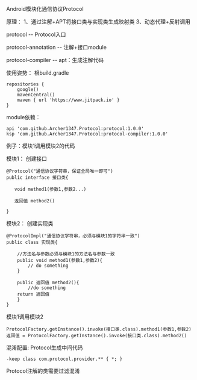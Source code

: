 Android模块化通信协议Protocol

原理：
1、通过注解+APT将接口类与实现类生成映射类
3、动态代理+反射调用

protocol -- Protocol入口

protocol-annotation -- 注解+接口module

protocol-compiler -- apt：生成注解代码

使用姿势：
根build.gradle
```
repositories {
    google()
    mavenCentral()
    maven { url 'https://www.jitpack.io' }
}
```
module依赖：
```
api 'com.github.Archer1347.Protocol:protocol:1.0.0'
ksp 'com.github.Archer1347.Protocol:protocol-compiler:1.0.0'
```
例子：模块1调用模块2的代码

模块1：
创建接口
```
@Protocol("通信协议字符串，保证全局唯一即可")
public interface 接口类{

   void method1(参数1,参数2...)

   返回值 method2()

}
```
模块2：
创建实现类
```
@ProtocolImpl("通信协议字符串，必须与模块1的字符串一致")
public class 实现类{

    //方法名与参数必须与模块1的方法名与参数一致
    public void method1(参数1,参数2){
        // do something
    }

    public 返回值 method2(){
        //do something
    return 返回值
    }
}
```
模块1调用模块2
```
ProtocolFactory.getInstance().invoke(接口类.class).method1(参数1,参数2)
返回值 = ProtocolFactory.getInstance().invoke(接口类.class).method2()
```
混淆配置:
Protocol生成中间代码
```
-keep class com.protocol.provider.** { *; }
```
Protocol注解的类需要过滤混淆
